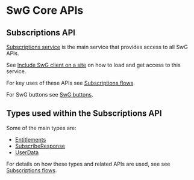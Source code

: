 <!---
Copyright 2018 The Subscribe with Google Authors. All Rights Reserved.

Licensed under the Apache License, Version 2.0 (the "License");
you may not use this file except in compliance with the License.
You may obtain a copy of the License at

     http://www.apache.org/licenses/LICENSE-2.0

Unless required by applicable law or agreed to in writing, software
distributed under the License is distributed on an "AS-IS" BASIS,
WITHOUT WARRANTIES OR CONDITIONS OF ANY KIND, either express or implied.
See the License for the specific language governing permissions and
limitations under the License.
-->

# SwG Core APIs

## Subscriptions API

[Subscriptions service](../src/api/subscriptions.js) is the main service that provides
access to all SwG APIs.

See [Include SwG client on a site](./embed-client.md) on how to load and get access
to this service.

For key uses of these APIs see [Subscriptions flows](./flows.md).

For SwG buttons see [SwG buttons](./buttons.md).


## Types used within the Subscriptions API

Some of the main types are:
- [Entitlements](../src/api/entitlements.js)
- [SubscribeResponse](../src/api/subscribe-response.js)
- [UserData](../src/api/user-data.js)

For details on how these types and related APIs are used, see see [Subscriptions flows](./flows.md).
